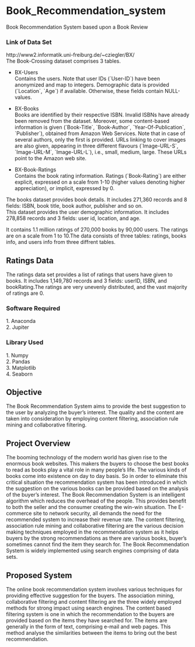 # Book_Recommendation_system
Book Recommendation System based upon a Book Review

<h3>Link of Data Set</h3>
http://www2.informatik.uni-freiburg.de/~cziegler/BX/ <br>
The Book-Crossing dataset comprises 3 tables.
<ul style="list-style-type:disc;">
  <li>BX-Users</li>
Contains the users. Note that user IDs (`User-ID`) have been anonymized and map to integers. Demographic data is provided (`Location`, `Age`) if available. Otherwise, these fields contain NULL-values.
 </ul>
 
 <ul style="list-style-type:disc;">
  <li>BX-Books</li>
Books are identified by their respective ISBN. Invalid ISBNs have already been removed from the dataset. Moreover, some content-based information is given (`Book-Title`, `Book-Author`, `Year-Of-Publication`, `Publisher`), obtained from Amazon Web Services. Note that in case of several authors, only the first is provided. URLs linking to cover images are also given, appearing in three different flavours (`Image-URL-S`, `Image-URL-M`, `Image-URL-L`), i.e., small, medium, large. These URLs point to the Amazon web site.
 </ul>

<ul style="list-style-type:disc;">
  <li>BX-Book-Ratings</li>
Contains the book rating information. Ratings (`Book-Rating`) are either explicit, expressed on a scale from 1-10 (higher values denoting higher appreciation), or implicit, expressed by 0.
 </ul>


The books dataset provides book details. It includes 271,360 records and 8 fields: ISBN, book title, book author, publisher and so on.<br>This dataset provides the user demographic information. It includes 278,858 records and 3 fields: user id, location, and age.<br>

 It contains 1.1 million ratings of 270,000 books by 90,000 users. The ratings are on a scale from 1 to 10.The data consists of three tables: ratings, books info, and users info from three diffrent tables.
 
 <h2>Ratings Data</h2>
 The ratings data set provides a list of ratings that users have given to books. It includes 1,149,780 records and 3 fields: userID, ISBN, and bookRating.The ratings are very unevenly distributed, and the vast majority of ratings are 0.<br>

<h3>Software Required</h3>
1. Anaconda <br>
2. Jupiter  </br>

<h3>Library Used</h3>
1. Numpy  <br>
2. Pandas <br>
3. Matplotlib  <br>
4. Seaborn  <br>

<h2>Objective</h2>
 The Book Recommendation System aims to provide the best suggestion to the user by analyzing the buyer’s interest. The quality and the content are taken into consideration by employing content filtering, association rule mining and collaborative filtering.

<h2>Project Overview</h2>
 The booming technology of the modern world has given rise to the enormous book websites. This makers the buyers to choose the best books to read as books play a vital role in many people’s life. The various kinds of books come into existence on day to day basis. So in order to eliminate this critical situation the recommendation system has been introduced in which the suggestion on the various books can be provided based on the analysis of the buyer’s interest. The Book Recommendation System is an intelligent algorithm which reduces the overhead of the people. This provides benefit to both the seller and the consumer creating the win-win situation. The E-commerce site to network security, all demands the need for the recommended system to increase their revenue rate. The content filtering, association rule mining and collaborative filtering are the various decision making techniques employed in the recommendation system as it helps buyers by the strong recommendations as there are various books, buyer’s sometimes cannot find the item they search for. The Book Recommendation System is widely implemented using search engines comprising of data sets.

<h2>Proposed System</h2>
The online book recommendation system involves various techniques for providing effective suggestion for the buyers. The association mining, collaborative filtering and content filtering are the three widely employed methods for strong impact using search engines.  The content based filtering system is one in which the recommendation to the buyers are provided based on the items they have searched for. The items are generally in the form of text, comprising e-mail and web pages. This method analyse the similarities between the items to bring out the best recommendation.
